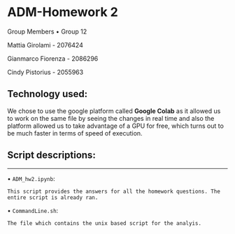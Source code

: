 # ADM-Homework 2

Group Members $\bullet$ Group 12

Mattia Girolami - 2076424 

Gianmarco Fiorenza - 2086296  

Cindy Pistorius - 2055963  

## Technology used:
 
We chose to use the google platform called **Google Colab** as it allowed us to work on the same file by seeing the changes in real time and also the platform allowed us to take advantage of a GPU for free, which turns out to be much faster in terms of speed of execution. 

## Script descriptions:

---------------------------------------------------

$\bullet$ `ADM_hw2.ipynb`:
   
    This script provides the answers for all the homework questions. The entire script is already ran.
   
$\bullet$ `CommandLine.sh`:
    
    The file which contains the unix based script for the analyis. 

